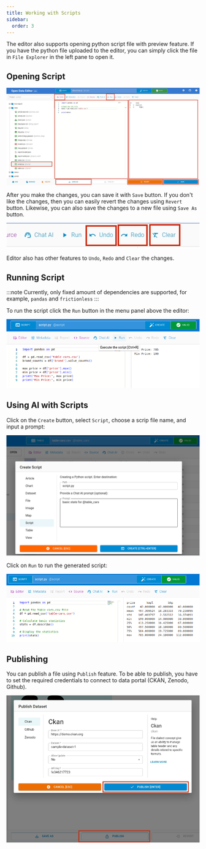 ```yaml
---
title: Working with Scripts
sidebar:
  order: 3
---
```


The editor also supports opening python script file with preview feature. If you have the python file uploaded to the editor, you can simply click the file in `File Explorer` in the left pane to open it.

## Opening Script

![PYTHON EDITOR AND VIEWER](./assets/working-with-files/otherfiles-script.png)

After you make the changes, you can save it with `Save` button. If you don't like the changes, then you can easily revert the changes using `Revert` button. Likewise, you can also save the changes to a new file using `Save As` button.

![SAVE AND REVERT BUTTON](./assets/working-with-files/otherfiles-script-menu-save-revert.png)

Editor also has other features to `Undo`, `Redo` and `Clear` the changes.

## Running Script

:::note
Currently, only fixed amount of dependencies are supported, for example, `pandas` and `frictionless`
:::

To run the script click the `Run` button in the menu panel above the editor:

![SAVE AND REVERT BUTTON](./assets/working-with-scripts/run-script-1.png)

## Using AI with Scripts

Click on the `Create` button, select `Script`, choose a scrip file name, and input a prompt:

![Using AI with Scripts](./assets/working-with-scripts/script-ai-1.png)

Click on `Run` to run the generated script:

![Using AI with Scripts](./assets/working-with-scripts/script-ai-2.png)

## Publishing

You can publish a file using `Publish` feature. To be able to publish, you have to set the required credentials to connect to data portal (CKAN, Zenodo, Github).

![PUBLISH BUTTON](./assets/working-with-files/otherfiles-publish.png)
